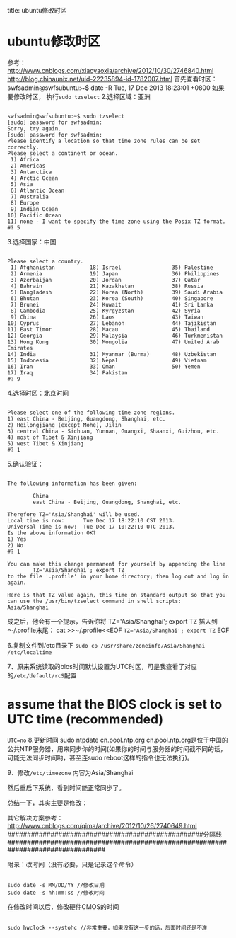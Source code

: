 title: ubuntu修改时区 

#  ubuntu修改时区 
参考：http://www.cnblogs.com/xiaoyaoxia/archive/2012/10/30/2746840.html
http://blog.chinaunix.net/uid-22235894-id-1782007.html
首先查看时区：
swfsadmin@swfsubuntu:~$ date -R
Tue, 17 Dec 2013 18:23:01 +0800
如果要修改时区，
执行` sudo tzselect `
2.选择区域：亚洲
```

swfsadmin@swfsubuntu:~$ sudo tzselect
[sudo] password for swfsadmin: 
Sorry, try again.
[sudo] password for swfsadmin: 
Please identify a location so that time zone rules can be set correctly.
Please select a continent or ocean.
 1) Africa
 2) Americas
 3) Antarctica
 4) Arctic Ocean
 5) Asia
 6) Atlantic Ocean
 7) Australia
 8) Europe
 9) Indian Ocean
10) Pacific Ocean
11) none - I want to specify the time zone using the Posix TZ format.
#? 5

```
3.选择国家：中国
```

Please select a country.
 1) Afghanistan           18) Israel                35) Palestine
 2) Armenia               19) Japan                 36) Philippines
 3) Azerbaijan            20) Jordan                37) Qatar
 4) Bahrain               21) Kazakhstan            38) Russia
 5) Bangladesh            22) Korea (North)         39) Saudi Arabia
 6) Bhutan                23) Korea (South)         40) Singapore
 7) Brunei                24) Kuwait                41) Sri Lanka
 8) Cambodia              25) Kyrgyzstan            42) Syria
 9) China                 26) Laos                  43) Taiwan
10) Cyprus                27) Lebanon               44) Tajikistan
11) East Timor            28) Macau                 45) Thailand
12) Georgia               29) Malaysia              46) Turkmenistan
13) Hong Kong             30) Mongolia              47) United Arab Emirates
14) India                 31) Myanmar (Burma)       48) Uzbekistan
15) Indonesia             32) Nepal                 49) Vietnam
16) Iran                  33) Oman                  50) Yemen
17) Iraq                  34) Pakistan
#? 9

```
4.选择时区：北京时间
```

Please select one of the following time zone regions.
1) east China - Beijing, Guangdong, Shanghai, etc.
2) Heilongjiang (except Mohe), Jilin
3) central China - Sichuan, Yunnan, Guangxi, Shaanxi, Guizhou, etc.
4) most of Tibet & Xinjiang
5) west Tibet & Xinjiang
#? 1

```
5.确认验证：
```

The following information has been given:

        China
        east China - Beijing, Guangdong, Shanghai, etc.

Therefore TZ='Asia/Shanghai' will be used.
Local time is now:      Tue Dec 17 18:22:10 CST 2013.
Universal Time is now:  Tue Dec 17 10:22:10 UTC 2013.
Is the above information OK?
1) Yes
2) No
#? 1

You can make this change permanent for yourself by appending the line
        TZ='Asia/Shanghai'; export TZ
to the file '.profile' in your home directory; then log out and log in again.

Here is that TZ value again, this time on standard output so that you
can use the /usr/bin/tzselect command in shell scripts:
Asia/Shanghai

```
成之后，他会有一个提示，告诉你将
TZ='Asia/Shanghai'; export TZ
插入到～/.profile末尾：
cat >>~/.profile<<EOF
` TZ='Asia/Shanghai'; export TZ `
EOF

6.复制文件到/etc目录下
` sudo cp /usr/share/zoneinfo/Asia/Shanghai  /etc/localtime `

7、原来系统读取的bios时间默认设置为UTC时区，可是我查看了对应的` /etc/default/rcS `配置
# assume that the BIOS clock is set to UTC time (recommended)
` UTC=no `
8.更新时间
sudo ntpdate cn.pool.ntp.org
cn.pool.ntp.org是位于中国的公共NTP服务器，用来同步你的时间(如果你的时间与服务器的时间截不同的话，可能无法同步时间哟，甚至连sudo reboot这样的指令也无法执行)。

9、修改` /etc/timezone `
内容为Asia/Shanghai

然后重启下系统，看到时间能正常同步了。

总结一下，其实主要是修改：

其它解决方案参考：http://www.cnblogs.com/qima/archive/2012/10/26/2740649.html
##################################################分隔线#################################################################################

附录：改时间（没有必要，只是记录这个命令）
```

sudo date -s MM/DD/YY //修改日期
sudo date -s hh:mm:ss //修改时间

```
在修改时间以后，修改硬件CMOS的时间
```

sudo hwclock --systohc //非常重要，如果没有这一步的话，后面时间还是不准

```

